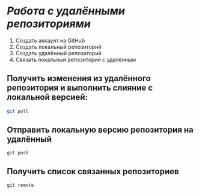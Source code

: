# *Работа с удалёнными репозиториями*

1. Создать аккаунт на GitHub
2. Создать локальный репозиторий
3. Создать удалённый репозиторий
4. Связать локальный репозиторий с удалённым

## Получить изменения из удалённого репозитория и выполнить слияние с локальной версией:

```bash
git pull 
```

## Отправить локальную версию репозитория на удалённый

`git push`

## Получить список связанных репозиториев

`git remote`

